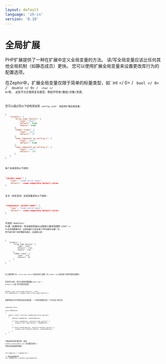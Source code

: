```yaml
---
layout: default
language: 'zh-cn'
version: '0.10'
---
```


# 全局扩展

PHP扩展提供了一种在扩展中定义全局变量的方法。 读/写全局变量应该比任何其他全局机制（如静态成员）更快。 您可以使用扩展全局变量来设置更改库行为的配置选项。

在Zephir中，扩展全局变量仅限于简单的标量类型，如` int </ 0> / <code> bool </ 0> / <code> double </ 0> / <code> char </ 0>等。 此处不允许使用复杂类型，例如字符串/数组/对象/资源。</p>

<p>您可以通过将以下结构添加到<code> config.json `来启用扩展全局变量：

```json
{
    "globals": {
        "allow_some_feature": {
            "type": "bool",
            "default": true,
            "module": true
        },
        "number_times": {
            "type": "int",
            "default": 10
        },
        "some_component.my_setting_1": {
            "type": "bool",
            "default": true
        },
        "some_component.my_setting_2": {
            "type": "int",
            "default": 100
        }
    }
}
```

每个全局具有以下结构：

```json
"<global-name>": {
    "type": "<some-valid-type>",
    "default": <some-compatible-default-value>
}
```

复合（命名空间）全局变量具有以下结构：

```json
"<namespace>.<global-name>": {
    "type": "<some-valid-type>",
    "default": <some-compatible-default-value>
}
```

可选的`module</ 0>键（如果存在）将全局的初始化过程放入模块范围的<code> GINIT </ 0>生命周期事件中，这意味着它只会在每个PHP进程中设置一次， 而不是为每个请求重新初始化，这是默认值：</p>

<pre><code class="json">{
    "globals": {
        "allow_some_feature": {
            "type": "bool",
            "default": true,
            "module": true
        },
        "number_times": {
            "type": "int",
            "default": 10
        }
    }
}
`</pre> 

在上面的例子中，`allow_some_feature`在启动时只设置一次;`number_times`是在每个请求开始时设置的。

在任何方法中，您可以使用内置函数` globals_get ` / ` globals_set `读/写扩展全局变量：

```zephir
globals_set("allow_some_feature", true);
let someFeature = globals_get("allow_some_feature");
```

如果你想从PHP中改变这些全局变量，一个好的选择是包含一个针对这个的方法:

```zephir
namespace Test;

class MyOptions
{

    public static function setOptions(array options)
    {
        boolean someOption, anotherOption;

        if fetch someOption, options["some_option"] {
            globals_set("some_option", someOption);
        }

        if fetch anotherOption, options["another_option"] {
            globals_set("another_option", anotherOption);
        }
    }
}
```

不能动态访问扩展全局, 因为 `globals_get`/`globals_set` 优化器生成的 c 代码必须在编译时解析:

```zephir
let myOption = "someOption";

// 将抛出编译器异常
let someOption = globals_get(myOption);
```
